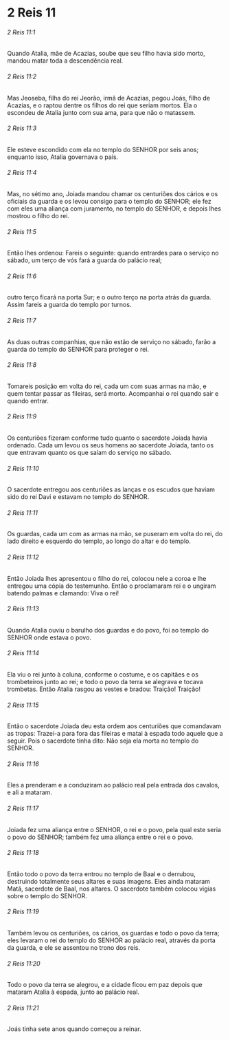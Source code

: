 # 2 Reis 11

###### 2 Reis 11:1

Quando Atalia, mãe de Acazias, soube que seu filho havia sido morto, mandou matar toda a descendência real.

###### 2 Reis 11:2

Mas Jeoseba, filha do rei Jeorão, irmã de Acazias, pegou Joás, filho de Acazias, e o raptou dentre os filhos do rei que seriam mortos. Ela o escondeu de Atalia junto com sua ama, para que não o matassem.

###### 2 Reis 11:3

Ele esteve escondido com ela no templo do SENHOR por seis anos; enquanto isso, Atalia governava o país.

###### 2 Reis 11:4

Mas, no sétimo ano, Joiada mandou chamar os centuriões dos cários e os oficiais da guarda e os levou consigo para o templo do SENHOR; ele fez com eles uma aliança com juramento, no templo do SENHOR, e depois lhes mostrou o filho do rei.

###### 2 Reis 11:5

Então lhes ordenou: Fareis o seguinte: quando entrardes para o serviço no sábado, um terço de vós fará a guarda do palácio real;

###### 2 Reis 11:6

outro terço ficará na porta Sur; e o outro terço na porta atrás da guarda. Assim fareis a guarda do templo por turnos.

###### 2 Reis 11:7

As duas outras companhias, que não estão de serviço no sábado, farão a guarda do templo do SENHOR para proteger o rei.

###### 2 Reis 11:8

Tomareis posição em volta do rei, cada um com suas armas na mão, e quem tentar passar as fileiras, será morto. Acompanhai o rei quando sair e quando entrar.

###### 2 Reis 11:9

Os centuriões fizeram conforme tudo quanto o sacerdote Joiada havia ordenado. Cada um levou os seus homens ao sacerdote Joiada, tanto os que entravam quanto os que saíam do serviço no sábado.

###### 2 Reis 11:10

O sacerdote entregou aos centuriões as lanças e os escudos que haviam sido do rei Davi e estavam no templo do SENHOR.

###### 2 Reis 11:11

Os guardas, cada um com as armas na mão, se puseram em volta do rei, do lado direito e esquerdo do templo, ao longo do altar e do templo.

###### 2 Reis 11:12

Então Joiada lhes apresentou o filho do rei, colocou nele a coroa e lhe entregou uma cópia do testemunho. Então o proclamaram rei e o ungiram batendo palmas e clamando: Viva o rei!

###### 2 Reis 11:13

Quando Atalia ouviu o barulho dos guardas e do povo, foi ao templo do SENHOR onde estava o povo.

###### 2 Reis 11:14

Ela viu o rei junto à coluna, conforme o costume, e os capitães e os trombeteiros junto ao rei; e todo o povo da terra se alegrava e tocava trombetas. Então Atalia rasgou as vestes e bradou: Traição! Traição!

###### 2 Reis 11:15

Então o sacerdote Joiada deu esta ordem aos centuriões que comandavam as tropas: Trazei-a para fora das fileiras e matai à espada todo aquele que a seguir. Pois o sacerdote tinha dito: Não seja ela morta no templo do SENHOR.

###### 2 Reis 11:16

Eles a prenderam e a conduziram ao palácio real pela entrada dos cavalos, e ali a mataram.

###### 2 Reis 11:17

Joiada fez uma aliança entre o SENHOR, o rei e o povo, pela qual este seria o povo do SENHOR; também fez uma aliança entre o rei e o povo.

###### 2 Reis 11:18

Então todo o povo da terra entrou no templo de Baal e o derrubou, destruindo totalmente seus altares e suas imagens. Eles ainda mataram Matã, sacerdote de Baal, nos altares. O sacerdote também colocou vigias sobre o templo do SENHOR.

###### 2 Reis 11:19

Também levou os centuriões, os cários, os guardas e todo o povo da terra; eles levaram o rei do templo do SENHOR ao palácio real, através da porta da guarda, e ele se assentou no trono dos reis.

###### 2 Reis 11:20

Todo o povo da terra se alegrou, e a cidade ficou em paz depois que mataram Atalia à espada, junto ao palácio real.

###### 2 Reis 11:21

Joás tinha sete anos quando começou a reinar.

